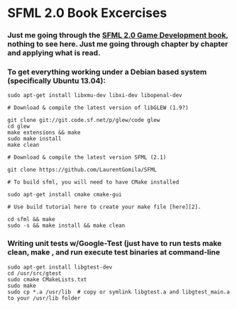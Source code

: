 # SFML 2.0 Book Excercises

### Just me going through the [SFML 2.0 Game Development book][1], nothing to see here.  Just me going through chapter by chapter and applying what is read.

### To get everything working under a Debian based system (specifically Ubuntu 13.04):
    sudo apt-get install libxmu-dev libxi-dev libopenal-dev
    
    # Download & compile the latest version of libGLEW (1.9?)

    git clone git://git.code.sf.net/p/glew/code glew
    cd glew
    make extensions && make
    sudo make install
    make clean

    # Download & compile the latest version SFML (2.1)

    git clone https://github.com/LaurentGomila/SFML  

    # To build sfml, you will need to have CMake installed

    sudo apt-get install cmake cmake-gui

    # Use build tutorial here to create your make file [here][2].

    cd sfml && make
    sudo -s && make install && make clean

### Writing unit tests w/Google-Test (just have to run tests make clean, make <test name>, and run execute test binaries at command-line
    sudo apt-get install libgtest-dev
    cd /usr/src/gtest
    sudo cmake CMakeLists.txt
    sudo make
    sudo cp *.a /usr/lib  # copy or symlink libgtest.a and libgtest_main.a to your /usr/lib folder

[1]: http://www.packtpub.com/sfml-game-development/book
[2]: http://www.sfml-dev.org/tutorials/2.0/compile-with-cmake.php